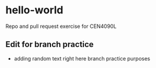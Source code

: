 # hello-world
Repo and pull request exercise for CEN4090L

## Edit for branch practice
- adding random text right here branch practice purposes
